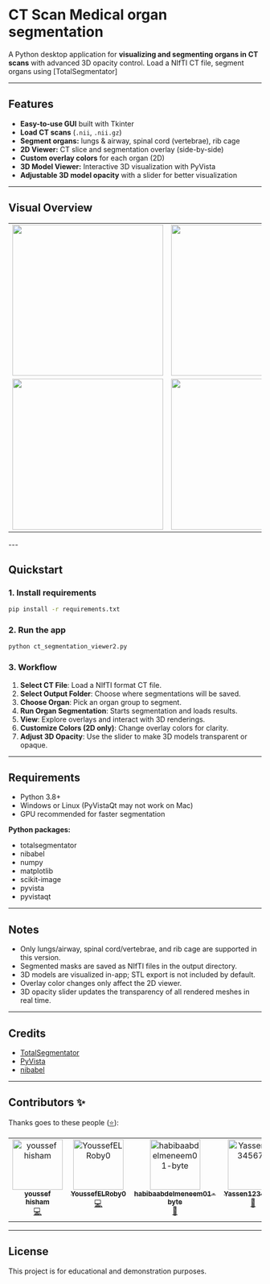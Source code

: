 # CT Scan Medical organ segmentation 

A Python desktop application for **visualizing and segmenting organs in CT scans** with advanced 3D opacity control. Load a NIfTI CT file, segment organs using [TotalSegmentator]

---

## Features

- **Easy-to-use GUI** built with Tkinter
- **Load CT scans** (`.nii`, `.nii.gz`)
- **Segment organs:** lungs & airway, spinal cord (vertebrae), rib cage
- **2D Viewer:** CT slice and segmentation overlay (side-by-side)
- **Custom overlay colors** for each organ (2D)
- **3D Model Viewer:** Interactive 3D visualization with PyVista
- **Adjustable 3D model opacity** with a slider for better visualization

---

## Visual Overview


<table>
  <tr>
    <td>
      <img src="https://github.com/user-attachments/assets/f1a7d3ba-dbf9-4c5a-8bb6-380c9b5d6374" width="300"/>
    </td>
    <td>
      <img src="https://github.com/user-attachments/assets/61ec8d28-5a87-4ba3-8943-d2a2a251a05f" width="300"/>
    </td>
    <td>
      <img src="https://github.com/user-attachments/assets/70f1846b-d8fa-4ad7-9a47-17a9e581abf9" width="300"/>
    </td>
  </tr>
  <tr>
    <td>
      <img src="https://github.com/user-attachments/assets/21e38c39-465e-4138-87b5-75070d39ae16" width="300"/>
    </td>
    <td>
      <img src="https://github.com/user-attachments/assets/dd04372e-cc68-48af-8db7-adce472c3763" width="300"/>
    </td>
    <td>
      <img src="https://github.com/user-attachments/assets/71282c6f-7dce-4a04-b9dd-2f311efaf1b5" width="300"/>
    </td>
  </tr>
</table>
---

## Quickstart

### 1. Install requirements

```bash
pip install -r requirements.txt
```

### 2. Run the app

```bash
python ct_segmentation_viewer2.py
```

### 3. Workflow

1. **Select CT File**: Load a NIfTI format CT file.
2. **Select Output Folder**: Choose where segmentations will be saved.
3. **Choose Organ**: Pick an organ group to segment.
4. **Run Organ Segmentation**: Starts segmentation and loads results.
5. **View**: Explore overlays and interact with 3D renderings.
6. **Customize Colors (2D only)**: Change overlay colors for clarity.
7. **Adjust 3D Opacity**: Use the slider to make 3D models transparent or opaque.

---

## Requirements

- Python 3.8+
- Windows or Linux (PyVistaQt may not work on Mac)
- GPU recommended for faster segmentation

**Python packages:**

- totalsegmentator
- nibabel
- numpy
- matplotlib
- scikit-image
- pyvista
- pyvistaqt

---

## Notes

- Only lungs/airway, spinal cord/vertebrae, and rib cage are supported in this version.
- Segmented masks are saved as NIfTI files in the output directory.
- 3D models are visualized in-app; STL export is not included by default.
- Overlay color changes only affect the 2D viewer.
- 3D opacity slider updates the transparency of all rendered meshes in real time.

---

## Credits

- [TotalSegmentator](https://github.com/wasserth/TotalSegmentator)
- [PyVista](https://github.com/pyvista/pyvista)
- [nibabel](https://github.com/nipy/nibabel)

---
## Contributors ✨

Thanks goes to these people ([⭐](https://allcontributors.org/docs/en/emoji-key)):

<!-- ALL-CONTRIBUTORS-LIST:START - Do not remove or modify this section -->
<!-- prettier-ignore-start -->
<!-- markdownlint-disable -->
<table>
  <tbody>
    <tr>
      <td align="center" valign="top" width="14.28%"><a href="https://github.com/youssefh4"><img src="https://avatars.githubusercontent.com/u/211988432?v=4?s=100" width="100px;" alt="youssef hisham "/><br /><sub><b>youssef hisham </b></sub></a><br /><a href="#code-youssefh4" title="Code">💻</a></td>
      <td align="center" valign="top" width="14.28%"><a href="https://github.com/YoussefELRoby0"><img src="https://avatars.githubusercontent.com/u/236052660?v=4?s=100" width="100px;" alt="YoussefELRoby0"/><br /><sub><b>YoussefELRoby0</b></sub></a><br /><a href="#code-YoussefELRoby0" title="Code">💻</a></td>
      <td align="center" valign="top" width="14.28%"><a href="https://github.com/habibaabdelmeneem01-byte"><img src="https://avatars.githubusercontent.com/u/235373412?v=4?s=100" width="100px;" alt="habibaabdelmeneem01-byte"/><br /><sub><b>habibaabdelmeneem01-byte</b></sub></a><br /><a href="#data-habibaabdelmeneem01-byte" title="Data">🔣</a></td>
      <td align="center" valign="top" width="14.28%"><a href="https://github.com/Yassen12345678"><img src="https://avatars.githubusercontent.com/u/108278577?v=4?s=100" width="100px;" alt="Yassen12345678"/><br /><sub><b>Yassen12345678</b></sub></a><br /><a href="#data-Yassen12345678" title="Data">🔣</a></td>
    </tr>
  </tbody>
</table>

<!-- markdownlint-restore -->
<!-- prettier-ignore-end -->

<!-- ALL-CONTRIBUTORS-LIST:END -->



---
## License

This project is for educational and demonstration purposes.
